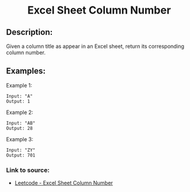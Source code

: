<h1 align="center">Excel Sheet Column Number</h1>

## Description:
Given a column title as appear in an Excel sheet, return its corresponding column number.

## Examples:

Example 1:

```
Input: "A"
Output: 1
```

Example 2:

```
Input: "AB"
Output: 28
```

Example 3:

```
Input: "ZY"
Output: 701
```


### Link to source: 
- <a href="https://leetcode.com/problems/excel-sheet-column-number/">Leetcode - Excel Sheet Column Number</a>

